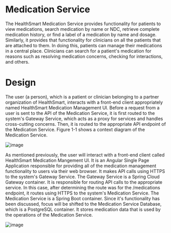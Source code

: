 # Medication Service

The HealthSmart Medication Service provides functionality for patients to view medications, search medication by name or NDC, retrieve complete medication history, or find a label of a medication by name and dosage.
Similarly, it provides that functionality for clinicians on all the patients that are attached to them. In doing this, patients can manage their medications in a central place. Clinicians can search for a patient's medication
for reasons such as resolving medication concerns, checking for interactions, and others. 

# Design

The user (a person), which is a patient or clinician belonging to a partner organization of HealthSmart, interacts with a front-end client appropriately named HealthSmart Medication Management UI.  Before a request from a user is sent to the API of the Medication Service, it is first routed to the system's Gateway Service, which acts as a proxy for services and handles cross-cutting concerns.
Then, it is routed to the appropriate API endpoint of the Medication Service. Figure 1-1 shows a context diagram of the Medication Service.

![image](https://github.com/user-attachments/assets/f06d59f0-b35a-406e-9cba-0c3b9a6a2db8)


As mentioned previously, the user will interact with a front-end client called HealthSmart Medication Mangement UI. It is an Angular Single Page Application 
responsible for providing all of the medication management functionality to users via their web browser. It makes API calls using HTTPS to the system's
Gateway Service. The Gateway Service is a Spring Cloud Gateway container. It is responsible for routing API calls to the appropriate service. In this case, after determining the route
was for the /medications endpoint, it routes using HTTPS to the system's Medication Service. The Medication Service is a Spring Boot container. Since it's functionality has been discussed, focus will be shifted to the Medication Service Database, which is a PostgreSQL container. It stores medication data that is used by the operations of the Medication Service. 

![image](https://github.com/user-attachments/assets/e0fb9966-f705-41d7-9a03-8ed4a21f5454)

